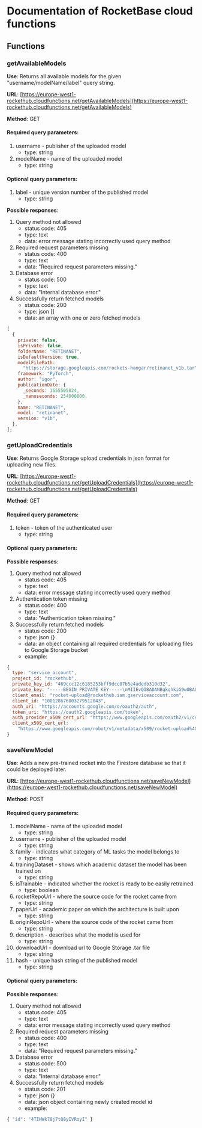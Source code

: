 # Documentation of RocketBase cloud functions

## Functions

### getAvailableModels

**Use**: Returns all available models for the given "username/modelName/label" query string.

**URL**: [https://europe-west1-rockethub.cloudfunctions.net/getAvailableModels](https://europe-west1-rockethub.cloudfunctions.net/getAvailableModels)

**Method**: GET

#### Required query parameters:

1. username - publisher of the uploaded model
   - type: string
2. modelName - name of the uploaded model
   - type: string

#### Optional query parameters:

1. label - unique version number of the published model
   - type: string

**Possible responses**:

1. Query method not allowed
   - status code: 405
   - type: text
   - data: error message stating incorrectly used query method
2. Required request parameters missing
   - status code: 400
   - type: text
   - data: "Required request parameters missing."
3. Database error
   - status code: 500
   - type: text
   - data: "Internal database error."
4. Successfully return fetched models
   - status code: 200
   - type: json []
   - data: an array with one or zero fetched models

```javascript
[
  {
    private: false,
    isPrivate: false,
    folderName: "RETINANET",
    isDefaultVersion: true,
    modelFilePath:
      "https://storage.googleapis.com/rockets-hangar/retinanet_v1b.tar",
    framework: "PyTorch",
    author: "igor",
    publicationDate: {
      _seconds: 1555505824,
      _nanoseconds: 254000000,
    },
    name: "RETINANET",
    model: "retinanet",
    version: "v1b",
  },
];
```

### getUploadCredentials

**Use**: Returns Google Storage upload credentials in json format for uploading new files.

**URL**: [https://europe-west1-rockethub.cloudfunctions.net/getUploadCredentials](https://europe-west1-rockethub.cloudfunctions.net/getUploadCredentials)

**Method**: GET

#### Required query parameters:

1. token - token of the authenticated user
   - type: string

#### Optional query parameters:

**Possible responses**:

1. Query method not allowed
   - status code: 405
   - type: text
   - data: error message stating incorrectly used query method
2. Authentication token missing
   - status code: 400
   - type: text
   - data: "Authentication token missing."
3. Successfully return fetched models
   - status code: 200
   - type: json {}
   - data: an object containing all required credentials for uploading files to Google Storage bucket
   - example:

```javascript
{
  type: "service_account",
  project_id: "rockethub",
  private_key_id: "469ccc12c6185253bff9dcc07b5e4adedb310d32",
  private_key: "-----BEGIN PRIVATE KEY-----\nMIIEvQIBADANBgkqhkiG9w0BAQEFAASCBKcwggSjAgEAAoIBAQDq+x0xCWXv61fU\n4x0/xxztYapOPNn5NY+HDPekLqS85NFmyZWu7C4FaIJiv6Ln5XmQdyyay1rqk80t\n+z9T6hUzkT2RhwCpE7061xPXUBESIOU4pMbrDIYx3mFLvE6jGXScuQ2WhQJLHoXp\nHVmG3OkBD2Yqarx9938DGkq0IAU93HHbDTZIeneWKL/Gz0PLmy0T98vAFIZdXX4c\no/xPdxpjPKJX0p4M99X8Nn+I58p1rXJDzfRuJQdy4Lp+mpqWXFxFuoHFusK+fLop\ntcaVLk7I7Dvi181uczeCmRWTkCvIf+9odVPJARowT+I+c/3JdIsz8rgZZEy8td/J\nO/CLajLLAgMBAAECggEAQjARfOqEyBumVdTTPE+9mi/UZM1HKKcpkoTYjGqHBJ3/\nTdCiVO8511QkxePs4x0ELOkkq0V0inavaLBImj5pUmkqyn8YdIeW2agTcqae6FhT\nuKzRSwvwEMPu7AJStCZLbonBhhBZIQer+InH2fEHwMCxqmj+Rw0bvaf+OtZ6I34W\ndc9BSvqUQMB+XhUpSrlQySNJVh0i8pugjsE6vxdlIppyWyOoiHi8y8qBAVgBCSqI\n7imQDRanLSOkGO3GF9vy6vCr/ts8BA7C9/gG5mrJACGU0cddSrbkNpSC1cE8Y0Z4\n+Nrs2g3tenw8B/e0ANat/stX983YJyCSxrw0vzqH4QKBgQD4E01JcfrwNoOG+ie+\nvJrZ+gdo5EN8ZTyT08SkBNcSPdTgwsmDnFl6SDQXngTDMadACdqZ5KAH7pdFzM6N\nZjHJRdFQhBpa/C2HHlgK0CYQHSrIXOSI+a7VpSmYIlpqrEr8KAv+F51mMvmp255h\nznmg6ORRtu14B3KB8Aw8l8lYlwKBgQDyfLqOj6nAy7FwEY5mYnMLyWTJPT7NSYZU\nCQ5AtjWwshYW0c3dTwp0RQVj7PsR5mUF5Sfo5S0Si9jxYtXiLN18cDDD356XJC18\ngYivFptrEB92QA3LqpJcr4z7KgoRl4kKjxI4nMVk/iUmE+cHFoMdB2sN3UCi023x\nMJFW7yUp7QKBgA5fZ+nqbaR/NA2c7rKRUNNyNf2ww+wwHVtfOJRcJ23KIUxIXM6A\nP3rjNglsQVBhzxPZvk2OPmtXOnJz1D/C/P1xSxhEHxbIZ4bdjjJKLvpeBj2HjEIX\nXTbJk+hZjS2C//EuDMvS6G6kY2yg6cM26DsXYysM0yNSIyM+Gidkj+jPAoGBANoj\nMoBE5OS3WSwD3yJjtjMIPU57dh+e4OSAMP4t7CbETfLBUnygOjtWS/8UlNgJdx/S\nghCU+fMRM1wTGW2aBrWHB5dtd3Fn7jNvI9K+d5ncqzDpdn+dNoWCt0TLELu6omGJ\nS076WOj9Z9XVWaOasOBQaBHU0+ymXuT2WAjooXoRAoGAMA3q8EhqGStALcfT08dF\nCZNgZjSjc3VFBBUWv0Rs9qD8UNG2N1fOH3sN82jtmzh+pHavJd6Oo0uIna4cCYy6\navT3zwQLa9XaauGnWqe2ymXku96MoxU5xgUFWIccU+L9wEbCzVehIsQtqUfOVgg6\neKjeyPJxtOUjQne3uqNjFNo=\n-----END PRIVATE KEY-----\n",
  client_email: "rocket-upload@rockethub.iam.gserviceaccount.com",
  client_id: "100128676803279512043",
  auth_uri: "https://accounts.google.com/o/oauth2/auth",
  token_uri: "https://oauth2.googleapis.com/token",
  auth_provider_x509_cert_url: "https://www.googleapis.com/oauth2/v1/certs",
  client_x509_cert_url:
    "https://www.googleapis.com/robot/v1/metadata/x509/rocket-upload%40rockethub.iam.gserviceaccount.com",
}
```

### saveNewModel

**Use**: Adds a new pre-trained rocket into the Firestore database so that it could be deployed later.

**URL**: [https://europe-west1-rockethub.cloudfunctions.net/saveNewModel](https://europe-west1-rockethub.cloudfunctions.net/saveNewModel)

**Method**: POST

#### Required query parameters:

1. modelName - name of the uploaded model
    - type: string
2. username - publisher of the uploaded model
    - type: string
3. family - indicates what category of ML tasks the model belongs to
    - type: string
4. trainingDataset - shows which academic dataset the model has been trained on
    - type: string
5. isTrainable - indicated whether the rocket is ready to be easily retrained
    - type: boolean
6. rocketRepoUrl - where the source code for the rocket came from
    - type: string
7. paperUrl - academic paper on which the architecture is built upon
    - type: string
8. originRepoUrl - where the source code of the rocket came from
    - type: string
9. description - describes what the model is used for
    - type: string
10. downloadUrl - download url to Google Storage .tar file
    - type: string
11. hash - unique hash string of the published model
    - type: string

#### Optional query parameters:

**Possible responses**:

1. Query method not allowed
   - status code: 405
   - type: text
   - data: error message stating incorrectly used query method
2. Required request parameters missing
   - status code: 400
   - type: text
   - data: "Required request parameters missing."
3. Database error
   - status code: 500
   - type: text
   - data: "Internal database error."
4. Successfully return fetched models
   - status code: 201
   - type: json {}
   - data: json object containing newly created model id
   - example:

```javascript
{ "id": "4TIHWk78j7tQ8yIVRoyI" }
```

